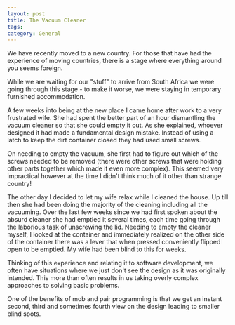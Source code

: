 ```yaml
---
layout: post
title: The Vacuum Cleaner
tags: 
category: General
---
```


We have recently moved to a new country. For those that have had the experience of moving countries, there is a stage where everything around you seems foreign.

While we are waiting for our "stuff" to arrive from South Africa we were going through this stage - to make it worse, we were staying in temporary furnished accommodation.

A few weeks into being at the new place I came home after work to a very frustrated wife. She had spent the better part of an hour dismantling the vacuum cleaner so that she could empty it out. As she explained, whoever designed it had made a fundamental design mistake. Instead of using a latch to keep the dirt container closed they had used small screws. 

On needing to empty the vacuum, she first had to figure out which of the screws needed to be removed (there were other screws that were holding other parts together which made it even more complex). This seemed very impractical however at the time I didn't think much of it other than strange country!

The other day I decided to let my wife relax while I cleaned the house. Up till then she had been doing the majority of the cleaning including all the vacuuming. Over the last few weeks since we had first spoken about the absurd cleaner she had emptied it several times, each time going through the laborious task of unscrewing the lid. Needing to empty the cleaner myself, I looked at the container and immediately realized on the other side of the container there was a lever that when pressed conveniently flipped open to be emptied. My wife had been blind to this for weeks.

Thinking of this experience and relating it to software development, we often have situations where we just don't see the design as it was originally intended. This more than often results in us taking overly complex approaches to solving basic problems.

One of the benefits of mob and pair programming is that we get an instant second, third and sometimes fourth view on the design leading to smaller blind spots.
